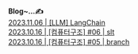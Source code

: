 

**Blog~...✍️**  
[2023.11.06 | [LLM] LangChain](https://noooey.tistory.com/69) <br/>
[2023.10.16 | [컴퓨터구조] #06 | slt](https://noooey.tistory.com/68) <br/>
[2023.10.16 | [컴퓨터구조] #05 | branch](https://noooey.tistory.com/67) <br/>
